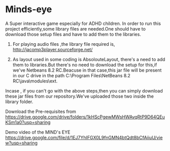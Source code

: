 # Minds-eye
A Super interactive game especially for ADHD children. In order to run this project efficiently,some library files are needed.One should have to download those setup files and have to add them to the libraries.

1. For playing audio files ,the library file required is, http://jacomp3player.sourceforge.net/

2. As layout used in some coding is AbsolouteLayout, there's a need to add them to libraries.But there's no need to download the setup for this,if we've Netbeans 8.2 RC.Beacuse in that case,this jar file will be present in our C drive in the path C:\Program Files\NetBeans 8.2 RC\java\modules\ext.

Incase , if you can't go with the above steps,then you can simply download these jar files from our repository.We've uploaded those two inside the library folder.

Download the Pre-requisites from https://drive.google.com/drive/folders/1kHScPgewMWsHWAvqRtP9D64QEuKSm1a0?usp=sharing

Demo video of the MIND's EYE https://drive.google.com/file/d/1EJ7YhIFGX0L9fnGMN4btQdt8bCfAiiuU/view?usp=sharing
